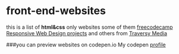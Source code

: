 # front-end-websites
this is a list of **html&css** only  websites some of them [freecodecamp Responsive Web Design projects](https://learn.freecodecamp.org/responsive-web-design/responsive-web-design-projects) and others from [Traversy Media](https://www.youtube.com/playlist?list=PLillGF-RfqbZTASqIqdvm1R5mLrQq79CU&app=desktop)

###you can preview websites on codepen.io
My codepen [profile](https://codepen.io/ahmed751995/#)
